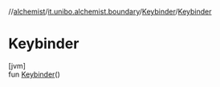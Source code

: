 //[alchemist](../../../index.md)/[it.unibo.alchemist.boundary](../index.md)/[Keybinder](index.md)/[Keybinder](-keybinder.md)

# Keybinder

[jvm]\
fun [Keybinder](-keybinder.md)()
